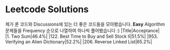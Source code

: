 # Leetcode Solutions

제가 푼 코드와 Discussions에 있는 더 좋은 코드들을 모아봤습니다.
**Easy** Algorithm 문제들을 Frequency 순으로 나열하여 하나씩 풀어봤습니다 :)
|Title|Acceptance|
|1. Two Sum|46.4%|
|122. Best Time to Buy and Sell Stock II|51.5%|
|953. Verifying an Alien Dictionary|52.2%|
|206. Reverse Linked List|65.2%|
